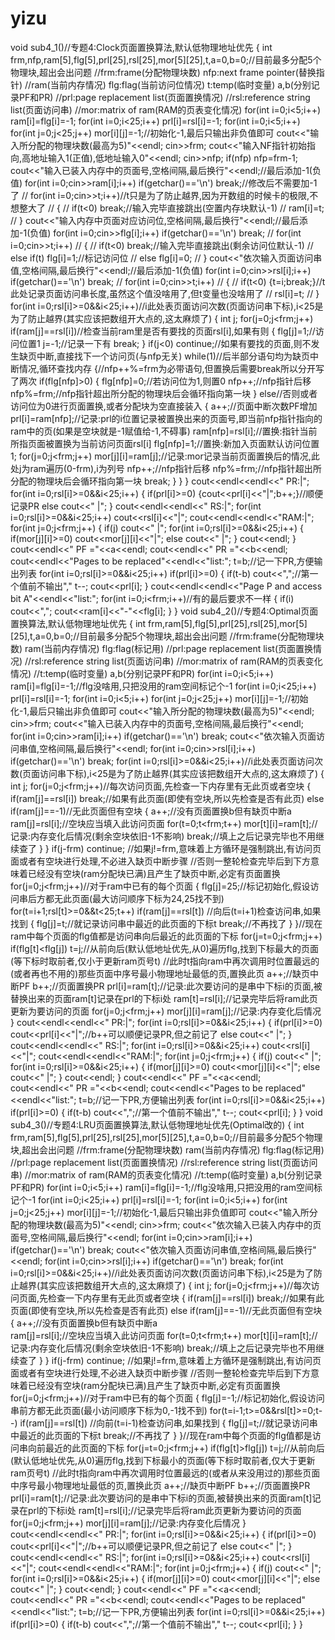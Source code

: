 # yizu
void sub4_1()//专题4:Clock页面置换算法,默认低物理地址优先 
{
	int frm,nfp,ram[5],flg[5],prl[25],rsl[25],mor[5][25],t,a=0,b=0;//目前最多分配5个物理块,超出会出问题
	//frm:frame(分配物理块数) nfp:next frame pointer(替换指针)
	//ram(当前内存情况) flg:flag(当前访问位情况) t:temp(临时变量) a,b(分别记录PF和PR)
	//prl:page replacement list(页面置换情况)
	//rsl:reference string list(页面访问串)
	//mor:matrix of ram(RAM的页表变化情况)
	for(int i=0;i<5;i++) ram[i]=flg[i]=-1;
	for(int i=0;i<25;i++) prl[i]=rsl[i]=-1;
	for(int i=0;i<5;i++) for(int j=0;j<25;j++) mor[i][j]=-1;//初始化-1,最后只输出非负值即可 
	cout<<"输入所分配的物理块数(最高为5)"<<endl;
	cin>>frm;
	cout<<"输入NF指针初始指向,高地址输入1(正值),低地址输入0"<<endl;
	cin>>nfp;
	if(nfp) nfp=frm-1;
	cout<<"输入已装入内存中的页面号,空格间隔,最后换行"<<endl;//最后添加-1(负值) 
	for(int i=0;cin>>ram[i];i++) if(getchar()=='\n') break;//修改后不需要加-1了 
//	for(int i=0;cin>>t;i++)//t只是为了防止越界,因为开数组的时候卡的极限,不想整大了
//	{
//		if(t<0) break;//输入完毕直接跳出(空置内存块默认-1)
//		ram[i]=t;
//	}
	cout<<"输入内存中页面对应访问位,空格间隔,最后换行"<<endl;//最后添加-1(负值) 
	for(int i=0;cin>>flg[i];i++) if(getchar()=='\n') break;
//	for(int i=0;cin>>t;i++)
//	{
//		if(t<0) break;//输入完毕直接跳出(剩余访问位默认-1) 
//		else if(t) flg[i]=1;//标记访问位
//		else flg[i]=0;
//	}
	cout<<"依次输入页面访问串值,空格间隔,最后换行"<<endl;//最后添加-1(负值) 
	for(int i=0;cin>>rsl[i];i++) if(getchar()=='\n') break;
//	for(int i=0;cin>>t;i++)
//	{
//		if(t<0) {t=i;break;}//t此处记录页面访问串长度,虽然这个值没啥用了,但t变量也没啥用了 
//		rsl[i]=t;
//	}
	for(int i=0;rsl[i]>=0&&i<25;i++)//i此处表页面访问次数(页面访问串下标),i<25是为了防止越界(其实应该把数组开大点的,这太麻烦了) 
	{
		int j;
		for(j=0;j<frm;j++) if(ram[j]==rsl[i])//检查当前ram里是否有要找的页面rsl[i],如果有则 
		{
			flg[j]=1;//访问位置1 
			j=-1;//记录一下有
			break;
		}
		if(j<0) continue;//如果有要找的页面,则不发生缺页中断,直接找下一个访问页(与nfp无关)
		while(1)//后半部分语句均为缺页中断情况,循环查找内存
		{//nfp++%=frm为必带语句,但置换后需要break所以分开写了两次 
			if(flg[nfp]>0)
			{
				flg[nfp]=0;//若访问位为1,则置0
				nfp++;//nfp指针后移 
				nfp%=frm;//nfp指针超出所分配的物理块后会循环指向第一块
			}
			else//否则或者访问位为0进行页面置换,或者分配块为空直接装入 
			{
				a++;//页面中断次数PF增加 
				prl[i]=ram[nfp];//记录:prl的i位置记录被置换出来的页面号,即当前nfp指针指向的ram中的页(如果是空块就是-1赋值给-1,不碍事)
				ram[nfp]=rsl[i];//置换:指针当前所指页面被置换为当前访问页面rsl[i]
				flg[nfp]=1;//置换:新加入页面默认访问位置1; 
				for(j=0;j<frm;j++) mor[j][i]=ram[j];//记录:mor记录当前页面置换后的情况,此处j为ram遍历(0-frm),i为列号 
				nfp++;//nfp指针后移
				nfp%=frm;//nfp指针超出所分配的物理块后会循环指向第一块
				break;
			}
		}
	}
	cout<<endl<<endl<<" PR:|";
	for(int i=0;rsl[i]>=0&&i<25;i++)
	{
		if(prl[i]>=0) {cout<<prl[i]<<"|";b++;}//顺便记录PR 
		else cout<<" |"; 
	}
	cout<<endl<<endl<<" RS:|";
	for(int i=0;rsl[i]>=0&&i<25;i++) cout<<rsl[i]<<"|";
	cout<<endl<<endl<<"RAM:|";
	for(int j=0;j<frm;j++)
	{
		if(j) cout<<"    |";
		for(int i=0;rsl[i]>=0&&i<25;i++)
		{
			if(mor[j][i]>=0) cout<<mor[j][i]<<"|";
			else cout<<" |";
		}
		cout<<endl;
	}
	cout<<endl<<" PF ="<<a<<endl;
	cout<<endl<<" PR ="<<b<<endl;
	cout<<endl<<"Pages to be replaced"<<endl<<"list:";
	t=b;//记一下PR,方便输出列表 
	for(int i=0;rsl[i]>=0&&i<25;i++) if(prl[i]>=0)
	{
		if(t-b) cout<<",";//第一个值前不输出"," 
		t--;
		cout<<prl[i];
	}
	cout<<endl<<endl<<"Page P and access bit A"<<endl<<"list:";
	for(int i=0;i<frm;i++)//有的最后要求不一样 
	{
		if(i) cout<<",";
		cout<<ram[i]<<"-"<<flg[i];
	}
}
void sub4_2()//专题4:Optimal页面置换算法,默认低物理地址优先
{
	int frm,ram[5],flg[5],prl[25],rsl[25],mor[5][25],t,a=0,b=0;//目前最多分配5个物理块,超出会出问题
	//frm:frame(分配物理块数) ram(当前内存情况) flg:flag(标记用)
	//prl:page replacement list(页面置换情况)
	//rsl:reference string list(页面访问串)
	//mor:matrix of ram(RAM的页表变化情况)
	//t:temp(临时变量) a,b(分别记录PF和PR)
	for(int i=0;i<5;i++) ram[i]=flg[i]=-1;//flg没啥用,只把没用的ram空间标记个-1 
	for(int i=0;i<25;i++) prl[i]=rsl[i]=-1;
	for(int i=0;i<5;i++) for(int j=0;j<25;j++) mor[i][j]=-1;//初始化-1,最后只输出非负值即可 
	cout<<"输入所分配的物理块数(最高为5)"<<endl;
	cin>>frm;
	cout<<"输入已装入内存中的页面号,空格间隔,最后换行"<<endl;
	for(int i=0;cin>>ram[i];i++) if(getchar()=='\n') break;
	cout<<"依次输入页面访问串值,空格间隔,最后换行"<<endl;
	for(int i=0;cin>>rsl[i];i++) if(getchar()=='\n') break;
	for(int i=0;rsl[i]>=0&&i<25;i++)//i此处表页面访问次数(页面访问串下标),i<25是为了防止越界(其实应该把数组开大点的,这太麻烦了) 
	{
		int j; 
		for(j=0;j<frm;j++)//每次访问页面,先检查一下内存里有无此页或者空块
		{
			if(ram[j]==rsl[i]) break;//如果有此页面(即使有空块,所以先检查是否有此页)
			else if(ram[j]==-1)//无此页面但有空块
			{
				a++;//没有页面置换b但有缺页中断a  
				ram[j]=rsl[i];//空块应当填入此访问页面 
				for(t=0;t<frm;t++) mor[t][i]=ram[t];//记录:内存变化后情况(剩余空块依旧-1不影响)
				break;//填上之后记录完毕也不用继续查了 
			}
		}
		if(j-frm) continue;
		//如果j!=frm,意味着上方循环是强制跳出,有访问页面或者有空块进行处理,不必进入缺页中断步骤
		//否则一整轮检查完毕后到下方意味着已经没有空块(ram分配块已满)且产生了缺页中断,必定有页面置换
		for(j=0;j<frm;j++)//对于ram中已有的每个页面
		{
			flg[j]=25;//标记初始化,假设访问串后方都无此页面(最大访问顺序下标为24,25找不到) 
			for(t=i+1;rsl[t]>=0&&t<25;t++) if(ram[j]==rsl[t]) //向后(t=i+1)检查访问串,如果找到 
			{
				flg[j]=t;//就记录访问串中最近的此页面的下标t 
				break;//不再找了 
			}
		}//现在ram中每个页面的flg值都是访问串向后最近的此页面的下标
		for(j=t=0;j<frm;j++) if(flg[t]<flg[j]) t=j;//从前向后(默认低地址优先,从0)遍历flg,找到下标最大的页面(等下标时取前者,仅小于更新ram页号t)
		//此时t指向ram中再次调用时位置最远的(或者再也不用的)那些页面中序号最小物理地址最低的页,置换此页
		a++;//缺页中断PF 
		b++;//页面置换PR 
		prl[i]=ram[t];//记录:此次要访问的是串中下标i的页面,被替换出来的页面ram[t]记录在prl的下标i处
		ram[t]=rsl[i];//记录完毕后将ram此页更新为要访问的页面
		for(j=0;j<frm;j++) mor[j][i]=ram[j];//记录:内存变化后情况
	}
	cout<<endl<<endl<<" PR:|";
	for(int i=0;rsl[i]>=0&&i<25;i++)
	{
		if(prl[i]>=0) cout<<prl[i]<<"|";//b++可以顺便记录PR,但之前记了 
		else cout<<" |"; 
	}
	cout<<endl<<endl<<" RS:|";
	for(int i=0;rsl[i]>=0&&i<25;i++) cout<<rsl[i]<<"|";
	cout<<endl<<endl<<"RAM:|";
	for(int j=0;j<frm;j++)
	{
		if(j) cout<<"    |";
		for(int i=0;rsl[i]>=0&&i<25;i++)
		{
			if(mor[j][i]>=0) cout<<mor[j][i]<<"|";
			else cout<<" |";
		}
		cout<<endl;
	}
	cout<<endl<<" PF ="<<a<<endl;
	cout<<endl<<" PR ="<<b<<endl;
	cout<<endl<<"Pages to be replaced"<<endl<<"list:";
	t=b;//记一下PR,方便输出列表
	for(int i=0;rsl[i]>=0&&i<25;i++) if(prl[i]>=0)
	{
		if(t-b) cout<<",";//第一个值前不输出"," 
		t--;
		cout<<prl[i];
	}
}
void sub4_3()//专题4:LRU页面置换算法,默认低物理地址优先(Optimal改的)
{
	int frm,ram[5],flg[5],prl[25],rsl[25],mor[5][25],t,a=0,b=0;//目前最多分配5个物理块,超出会出问题
	//frm:frame(分配物理块数) ram(当前内存情况) flg:flag(标记用)
	//prl:page replacement list(页面置换情况)
	//rsl:reference string list(页面访问串)
	//mor:matrix of ram(RAM的页表变化情况)
	//t:temp(临时变量) a,b(分别记录PF和PR)
	for(int i=0;i<5;i++) ram[i]=flg[i]=-1;//flg没啥用,只把没用的ram空间标记个-1 
	for(int i=0;i<25;i++) prl[i]=rsl[i]=-1;
	for(int i=0;i<5;i++) for(int j=0;j<25;j++) mor[i][j]=-1;//初始化-1,最后只输出非负值即可 
	cout<<"输入所分配的物理块数(最高为5)"<<endl;
	cin>>frm;
	cout<<"依次输入已装入内存中的页面号,空格间隔,最后换行"<<endl;
	for(int i=0;cin>>ram[i];i++) if(getchar()=='\n') break;
	cout<<"依次输入页面访问串值,空格间隔,最后换行"<<endl;
	for(int i=0;cin>>rsl[i];i++) if(getchar()=='\n') break;
	for(int i=0;rsl[i]>=0&&i<25;i++)//i此处表页面访问次数(页面访问串下标),i<25是为了防止越界(其实应该把数组开大点的,这太麻烦了) 
	{
		int j; 
		for(j=0;j<frm;j++)//每次访问页面,先检查一下内存里有无此页或者空块
		{
			if(ram[j]==rsl[i]) break;//如果有此页面(即使有空块,所以先检查是否有此页)
			else if(ram[j]==-1)//无此页面但有空块
			{
				a++;//没有页面置换b但有缺页中断a  
				ram[j]=rsl[i];//空块应当填入此访问页面 
				for(t=0;t<frm;t++) mor[t][i]=ram[t];//记录:内存变化后情况(剩余空块依旧-1不影响)
				break;//填上之后记录完毕也不用继续查了 
			}
		}
		if(j-frm) continue;
		//如果j!=frm,意味着上方循环是强制跳出,有访问页面或者有空块进行处理,不必进入缺页中断步骤
		//否则一整轮检查完毕后到下方意味着已经没有空块(ram分配块已满)且产生了缺页中断,必定有页面置换
		for(j=0;j<frm;j++)//对于ram中已有的每个页面
		{
			flg[j]=-1;//标记初始化,假设访问串前方都无此页面(最小访问顺序下标为0,-1找不到) 
			for(t=i-1;t>=0&&rsl[t]>=0;t--) if(ram[j]==rsl[t]) //向前(t=i-1)检查访问串,如果找到 
			{
				flg[j]=t;//就记录访问串中最近的此页面的下标t 
				break;//不再找了 
			}
		}//现在ram中每个页面的flg值都是访问串向前最近的此页面的下标
		for(j=t=0;j<frm;j++) if(flg[t]>flg[j]) t=j;//从前向后(默认低地址优先,从0)遍历flg,找到下标最小的页面(等下标时取前者,仅大于更新ram页号t)
		//此时t指向ram中再次调用时位置最远的(或者从来没用过的)那些页面中序号最小物理地址最低的页,置换此页
		a++;//缺页中断PF 
		b++;//页面置换PR 
		prl[i]=ram[t];//记录:此次要访问的是串中下标i的页面,被替换出来的页面ram[t]记录在prl的下标i处
		ram[t]=rsl[i];//记录完毕后将ram此页更新为要访问的页面
		for(j=0;j<frm;j++) mor[j][i]=ram[j];//记录:内存变化后情况
	}
	cout<<endl<<endl<<" PR:|";
	for(int i=0;rsl[i]>=0&&i<25;i++)
	{
		if(prl[i]>=0) cout<<prl[i]<<"|";//b++可以顺便记录PR,但之前记了 
		else cout<<" |"; 
	}
	cout<<endl<<endl<<" RS:|";
	for(int i=0;rsl[i]>=0&&i<25;i++) cout<<rsl[i]<<"|";
	cout<<endl<<endl<<"RAM:|";
	for(int j=0;j<frm;j++)
	{
		if(j) cout<<"    |";
		for(int i=0;rsl[i]>=0&&i<25;i++)
		{
			if(mor[j][i]>=0) cout<<mor[j][i]<<"|";
			else cout<<" |";
		}
		cout<<endl;
	}
	cout<<endl<<" PF ="<<a<<endl;
	cout<<endl<<" PR ="<<b<<endl;
	cout<<endl<<"Pages to be replaced"<<endl<<"list:";
	t=b;//记一下PR,方便输出列表
	for(int i=0;rsl[i]>=0&&i<25;i++) if(prl[i]>=0)
	{
		if(t-b) cout<<",";//第一个值前不输出"," 
		t--;
		cout<<prl[i];
	}
}
